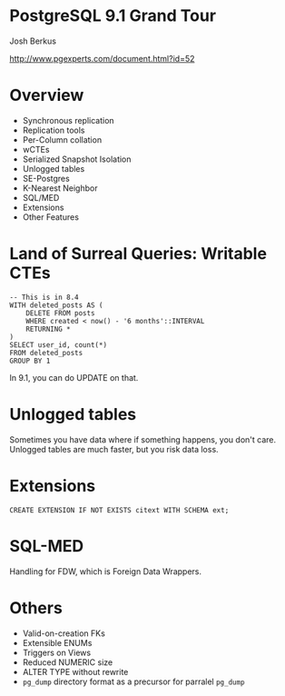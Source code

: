 # PostgreSQL 9.1 Grand Tour

Josh Berkus

http://www.pgexperts.com/document.html?id=52

# Overview

* Synchronous replication
* Replication tools
* Per-Column collation
* wCTEs
* Serialized Snapshot Isolation
* Unlogged tables
* SE-Postgres
* K-Nearest Neighbor
* SQL/MED
* Extensions
* Other Features

# Land of Surreal Queries: Writable CTEs

    -- This is in 8.4
    WITH deleted_posts AS (
        DELETE FROM posts
        WHERE created < now() - '6 months'::INTERVAL
        RETURNING *
    )
    SELECT user_id, count(*)
    FROM deleted_posts
    GROUP BY 1

In 9.1, you can do UPDATE on that.

# Unlogged tables

Sometimes you have data where if something happens, you don't care.
Unlogged tables are much faster, but you risk data loss.

# Extensions

    CREATE EXTENSION IF NOT EXISTS citext WITH SCHEMA ext;

# SQL-MED

Handling for FDW, which is Foreign Data Wrappers.

# Others

* Valid-on-creation FKs
* Extensible ENUMs
* Triggers on Views
* Reduced NUMERIC size
* ALTER TYPE without rewrite
* `pg_dump` directory format as a precursor for parralel `pg_dump`
